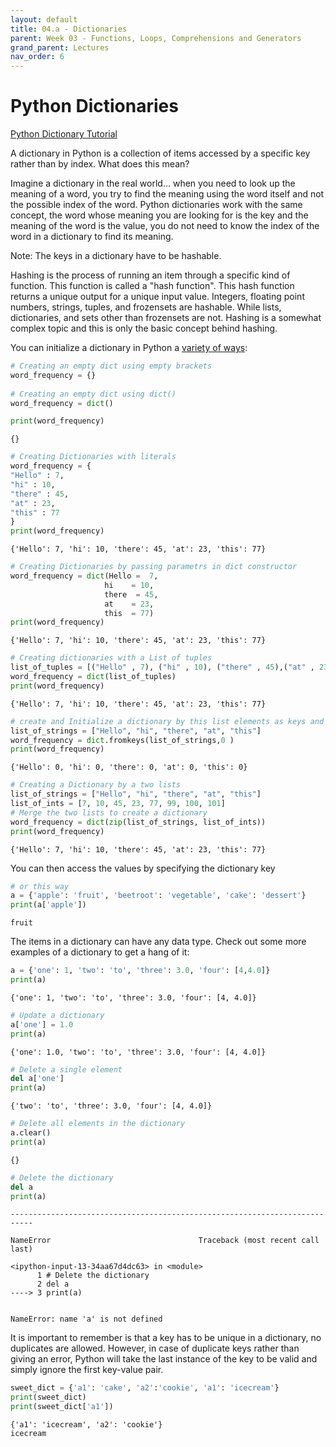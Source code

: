 ```yaml
---
layout: default
title: 04.a - Dictionaries
parent: Week 03 - Functions, Loops, Comprehensions and Generators
grand_parent: Lectures
nav_order: 6
---
```


# Python Dictionaries
[Python Dictionary Tutorial](https://www.datacamp.com/community/tutorials/python-dictionary-tutorial)

A dictionary in Python is a collection of items accessed by a specific key rather than by index. What does this mean?

Imagine a dictionary in the real world... when you need to look up the meaning of a word, you try to find the meaning using the word itself and not the possible index of the word. Python dictionaries work with the same concept, the word whose meaning you are looking for is the key and the meaning of the word is the value, you do not need to know the index of the word in a dictionary to find its meaning.

Note: The keys in a dictionary have to be hashable.

Hashing is the process of running an item through a specific kind of function. This function is called a "hash function". This hash function returns a unique output for a unique input value. Integers, floating point numbers, strings, tuples, and frozensets are hashable. While lists, dictionaries, and sets other than frozensets are not. Hashing is a somewhat complex topic and this is only the basic concept behind hashing.

You can initialize a dictionary in Python a [variety of ways](https://thispointer.com/python-6-different-ways-to-create-dictionaries/):


```python
# Creating an empty dict using empty brackets
word_frequency = {}
 
# Creating an empty dict using dict()
word_frequency = dict()

print(word_frequency)
```

    {}



```python
# Creating Dictionaries with literals
word_frequency = {
"Hello" : 7,
"hi" : 10,
"there" : 45,
"at" : 23,
"this" : 77
}
print(word_frequency)
```

    {'Hello': 7, 'hi': 10, 'there': 45, 'at': 23, 'this': 77}



```python
# Creating Dictionaries by passing parametrs in dict constructor
word_frequency = dict(Hello =  7, 
                     hi    = 10,
                     there  = 45,
                     at    = 23,
                     this  = 77)
print(word_frequency)
```

    {'Hello': 7, 'hi': 10, 'there': 45, 'at': 23, 'this': 77}



```python
# Creating dictionaries with a List of tuples    
list_of_tuples = [("Hello" , 7), ("hi" , 10), ("there" , 45),("at" , 23),("this" , 77)]
word_frequency = dict(list_of_tuples)
print(word_frequency)
```

    {'Hello': 7, 'hi': 10, 'there': 45, 'at': 23, 'this': 77}



```python
# create and Initialize a dictionary by this list elements as keys and with same value 0
list_of_strings = ["Hello", "hi", "there", "at", "this"]
word_frequency = dict.fromkeys(list_of_strings,0 )
print(word_frequency)
```

    {'Hello': 0, 'hi': 0, 'there': 0, 'at': 0, 'this': 0}



```python
# Creating a Dictionary by a two lists
list_of_strings = ["Hello", "hi", "there", "at", "this"]
list_of_ints = [7, 10, 45, 23, 77, 99, 100, 101]
# Merge the two lists to create a dictionary
word_frequency = dict(zip(list_of_strings, list_of_ints))
print(word_frequency)
```

    {'Hello': 7, 'hi': 10, 'there': 45, 'at': 23, 'this': 77}


You can then access the values by specifying the dictionary key


```python
# or this way
a = {'apple': 'fruit', 'beetroot': 'vegetable', 'cake': 'dessert'}
print(a['apple'])
```

    fruit


The items in a dictionary can have any data type. Check out some more examples of a dictionary to get a hang of it:


```python
a = {'one': 1, 'two': 'to', 'three': 3.0, 'four': [4,4.0]}
print(a)
```

    {'one': 1, 'two': 'to', 'three': 3.0, 'four': [4, 4.0]}



```python
# Update a dictionary
a['one'] = 1.0 
print(a)
```

    {'one': 1.0, 'two': 'to', 'three': 3.0, 'four': [4, 4.0]}



```python
# Delete a single element
del a['one'] 
print(a)
```

    {'two': 'to', 'three': 3.0, 'four': [4, 4.0]}



```python
# Delete all elements in the dictionary
a.clear()
print(a)
```

    {}



```python
# Delete the dictionary
del a 
print(a)
```


    ---------------------------------------------------------------------------

    NameError                                 Traceback (most recent call last)

    <ipython-input-13-34aa67d4dc63> in <module>
          1 # Delete the dictionary
          2 del a
    ----> 3 print(a)
    

    NameError: name 'a' is not defined


It is important to remember is that a key has to be unique in a dictionary, no duplicates are allowed. However, in case of duplicate keys rather than giving an error, Python will take the last instance of the key to be valid and simply ignore the first key-value pair.


```python
sweet_dict = {'a1': 'cake', 'a2':'cookie', 'a1': 'icecream'}
print(sweet_dict)
print(sweet_dict['a1'])
```

    {'a1': 'icecream', 'a2': 'cookie'}
    icecream



```python

```
